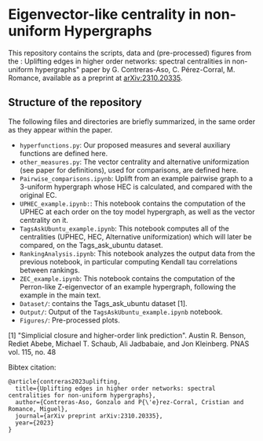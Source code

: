 # Eigenvector-like centrality in non-uniform Hypergraphs

This repository contains the scripts, data and (pre-processed) figures from the : Uplifting edges in higher order networks: spectral
centralities in non-uniform hypergraphs" paper by G. Contreras-Aso, C. Pérez-Corral, M. Romance, available as a preprint at [arXiv:2310.20335](https://arxiv.org/abs/2310.20335).


## Structure of the repository

The following files and directories are briefly summarized, in the same order as they appear within the paper.

- `hyperfunctions.py`: Our proposed measures and several auxiliary functions are defined here.
- `other_measures.py`: The vector centrality and alternative uniformization (see paper for definitions), used for comparisons, are defined here.
- `Pairwise_comparisons.ipynb`: Uplift from an example pairwise graph to a 3-uniform hypergraph whose HEC is calculated, and compared with the original EC.
- `UPHEC_example.ipynb:`: This notebook contains the computation of the UPHEC at each order on the toy model hypergraph, as well as the vector centrality on it.
- `TagsAskUbuntu_example.ipynb`: This notebook computes all of the centralities (UPHEC, HEC, Alternative uniformization) which will later be compared, on the Tags_ask_ubuntu dataset.
- `RankingAnalysis.ipynb`: This notebook analyzes the output data from the previous notebook, in particular computing Kendall tau correlations between rankings. 
- `ZEC_example.ipynb`: This notebook contains the computation of the Perron-like Z-eigenvector of an example hypergraph, following the example in the main text.
- `Dataset/`: contains the Tags_ask_ubuntu dataset [1].
- `Output/`: Output of the `TagsAskUbuntu_example.ipynb` notebook.
- `Figures/`: Pre-processed plots.


[1] "Simplicial closure and higher-order link prediction". Austin R. Benson, Rediet Abebe, Michael T. Schaub, Ali Jadbabaie, and Jon Kleinberg. PNAS vol. 115, no. 48

Bibtex citation:
```
@article{contreras2023uplifting,
  title={Uplifting edges in higher order networks: spectral centralities for non-uniform hypergraphs},
  author={Contreras-Aso, Gonzalo and P{\'e}rez-Corral, Cristian and Romance, Miguel},
  journal={arXiv preprint arXiv:2310.20335},
  year={2023}
}
```
